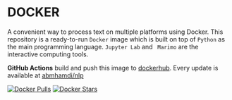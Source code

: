 # DOCKER

A convenient way to process text on multiple platforms using Docker. This repository is a ready-to-run `Docker` image which is built on top of `Python` as the main programming language. `Jupyter Lab` and ` Marimo` are the interactive computing tools.

**GitHub Actions** build and push this image to [dockerhub](https://hub.docker.com/). Every update is available at [abmhamdi/nlp](https://hub.docker.com/repository/docker/abmhamdi/nlp)

[![Docker Pulls](https://img.shields.io/docker/pulls/abmhamdi/nlp)](https://hub.docker.com/r/abmhamdi/nlp)
[![Docker Stars](https://img.shields.io/docker/stars/abmhamdi/nlp)](https://hub.docker.com/r/abmhamdi/nlp)
